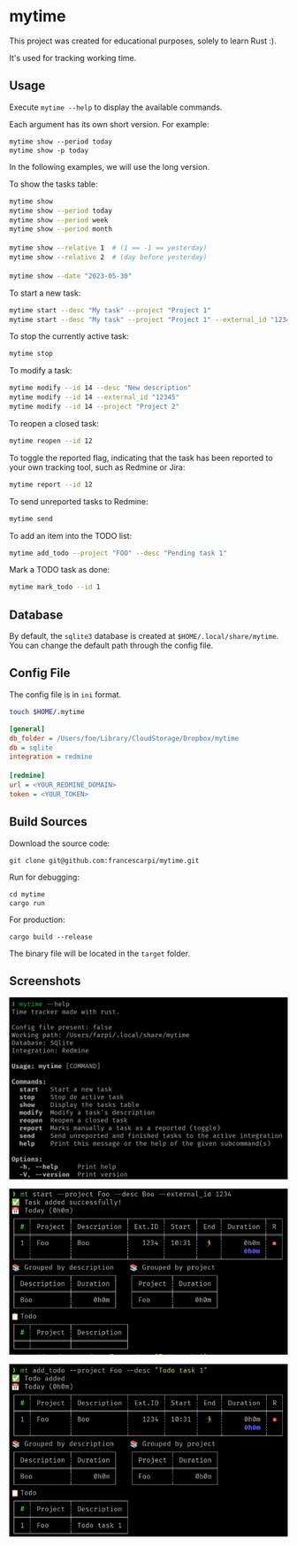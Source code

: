 # mytime

This project was created for educational purposes, solely to learn Rust :).

It's used for tracking working time.

## Usage

Execute `mytime --help` to display the available commands.

Each argument has its own short version. For example:

```
mytime show --period today
mytime show -p today
```

In the following examples, we will use the long version.

To show the tasks table:

```bash
mytime show
mytime show --period today
mytime show --period week
mytime show --period month

mytime show --relative 1  # (1 == -1 == yesterday)
mytime show --relative 2  # (day before yesterday)

mytime show --date "2023-05-30"
```

To start a new task:

```bash
mytime start --desc "My task" --project "Project 1"
mytime start --desc "My task" --project "Project 1" --external_id "12345"
```

To stop the currently active task:

```bash
mytime stop
```

To modify a task:

```bash
mytime modify --id 14 --desc "New description"
mytime modify --id 14 --external_id "12345"
mytime modify --id 14 --project "Project 2"
```

To reopen a closed task:

```bash
mytime reopen --id 12
```

To toggle the reported flag, indicating that the task has been reported to your own tracking tool, such as Redmine or Jira:

```bash
mytime report --id 12
```

To send unreported tasks to Redmine:

```bash
mytime send
```

To add an item into the TODO list:

```bash
mytime add_todo --project "FOO" --desc "Pending task 1"
```

Mark a TODO task as done:

```bash
mytime mark_todo --id 1
```

## Database

By default, the `sqlite3` database is created at `$HOME/.local/share/mytime`. You can change the default path through the config file.

## Config File

The config file is in `ini` format.

```bash
touch $HOME/.mytime
```

```ini
[general]
db_folder = /Users/foo/Library/CloudStorage/Dropbox/mytime
db = sqlite
integration = redmine

[redmine]
url = <YOUR_REDMINE_DOMAIN>
token = <YOUR_TOKEN>
```

## Build Sources

Download the source code:

```
git clone git@github.com:francescarpi/mytime.git
```

Run for debugging:

```
cd mytime
cargo run
```

For production:

```
cargo build --release
```

The binary file will be located in the `target` folder.

## Screenshots

![Screenshot 1](./screenshots/cap1.png)

![Screenshot 2](./screenshots/cap2.png)

![Screenshot 3](./screenshots/cap3.png)
